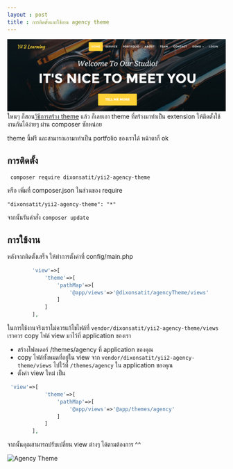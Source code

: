 ```yaml
---
layout : post
title : การติดตั้งและใช้งาน agency theme
---
```

![agency theme](/img/agency-theme-top.png)
ใหนๆ ก็สอน[วิธีการสร้าง theme](/2015/06/20/create-theme-yii2.html) แล้ว ก็เลยเอา theme ที่สร้างมาทำเป็น extension ให้ติดตั้งใช้งานกันได้ง่ายๆ ผ่าน composer ซักหน่อย

theme นี้ฟรี และสามารถเอามาทำเป็น portfolio ของเราได้ หน้าตาก็ ok

## การติดตั้ง

```
 composer require dixonsatit/yii2-agency-theme
```
หรือ เพิ่มที่ composer.json ในส่วนของ require

```
"dixonsatit/yii2-agency-theme": "*"
```
จากนั้นรันคำสั่ง `composer update`

## การใช้งาน

หลังจากติดตั้งเสร็จ ให้ทำการตั้งค่าที่ config/main.php

```php
        'view'=>[
            'theme'=>[
                'pathMap'=>[
                    '@app/views'=>'@dixonsatit/agencyTheme/views'
                ]
            ]
        ],
```

ในการใช้งานจริงเราไม่ควรแก้ไขไฟล์ที่ `vendor/dixonsatit/yii2-agency-theme/views` เราควร copy ไฟล์ view มาไว้ที่ application ของเรา

- สร้างโฟลเดอร์ /themes/agency ที่ application ของคุณ
- copy ไฟล์ทั้งหมดที่อยู่ใน view จาก `vendor/dixonsatit/yii2-agency-theme/views` ไปไว้ที่ `/themes/agency` ใน application ของคุณ
- ตั้งค่า view ใหม่ เป็น

```php
 'view'=>[
            'theme'=>[
                'pathMap'=>[
                    '@app/views'=>'@app/themes/agency'
                ]
            ]
        ],
```

จากนั้นคุณสามารถปรับเปลี่ยน view ต่างๆ ได้ตามต้องการ ^^

![Agency Theme](https://github.com/dixonsatit/yii2-agency-theme/raw/master/dist/img/screencapture-yii2-agency-theme.png)

